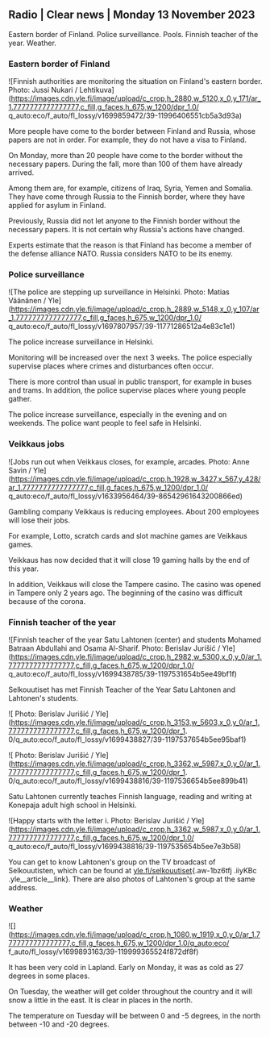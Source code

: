 ## Radio \| Clear news \| Monday 13 November 2023

Eastern border of Finland. Police surveillance. Pools. Finnish teacher of the year. Weather.

### Eastern border of Finland

![Finnish authorities are monitoring the situation on Finland's eastern border. Photo: Jussi Nukari / Lehtikuva](https://images.cdn.yle.fi/image/upload/c_crop,h_2880,w_5120,x_0,y_171/ar_1.7777777777777777,c_fill,g_faces,h_675,w_1200/dpr_1.0/ q_auto:eco/f_auto/fl_lossy/v1699859472/39-11996406551cb5a3d93a)

More people have come to the border between Finland and Russia, whose papers are not in order. For example, they do not have a visa to Finland.

On Monday, more than 20 people have come to the border without the necessary papers. During the fall, more than 100 of them have already arrived.

Among them are, for example, citizens of Iraq, Syria, Yemen and Somalia. They have come through Russia to the Finnish border, where they have applied for asylum in Finland.

Previously, Russia did not let anyone to the Finnish border without the necessary papers. It is not certain why Russia's actions have changed.

Experts estimate that the reason is that Finland has become a member of the defense alliance NATO. Russia considers NATO to be its enemy.

### Police surveillance

![The police are stepping up surveillance in Helsinki. Photo: Matias Väänänen / Yle](https://images.cdn.yle.fi/image/upload/c_crop,h_2889,w_5148,x_0,y_107/ar_1.7777777777777777,c_fill,g_faces,h_675,w_1200/dpr_1.0/ q_auto:eco/f_auto/fl_lossy/v1697807957/39-11771286512a4e83c1e1)

The police increase surveillance in Helsinki.

Monitoring will be increased over the next 3 weeks. The police especially supervise places where crimes and disturbances often occur.

There is more control than usual in public transport, for example in buses and trams. In addition, the police supervise places where young people gather.

The police increase surveillance, especially in the evening and on weekends. The police want people to feel safe in Helsinki.

### Veikkaus jobs

![Jobs run out when Veikkaus closes, for example, arcades. Photo: Anne Savin / Yle](https://images.cdn.yle.fi/image/upload/c_crop,h_1928,w_3427,x_567,y_428/ar_1.7777777777777777,c_fill,g_faces,h_675,w_1200/dpr_1.0/ q_auto:eco/f_auto/fl_lossy/v1633956464/39-86542961643200866ed)

Gambling company Veikkaus is reducing employees. About 200 employees will lose their jobs.

For example, Lotto, scratch cards and slot machine games are Veikkaus games.

Veikkaus has now decided that it will close 19 gaming halls by the end of this year.

In addition, Veikkaus will close the Tampere casino. The casino was opened in Tampere only 2 years ago. The beginning of the casino was difficult because of the corona.

### Finnish teacher of the year

![Finnish teacher of the year Satu Lahtonen (center) and students Mohamed Batraan Abdullahi and Osama Al-Sharif. Photo: Berislav Jurišić / Yle](https://images.cdn.yle.fi/image/upload/c_crop,h_2982,w_5300,x_0,y_0/ar_1.7777777777777777,c_fill,g_faces,h_675,w_1200/dpr_1.0/ q_auto:eco/f_auto/fl_lossy/v1699438785/39-1197531654b5ee49bf1f)

Selkouutiset has met Finnish Teacher of the Year Satu Lahtonen and Lahtonen's students.

![ Photo: Berislav Jurišić / Yle](https://images.cdn.yle.fi/image/upload/c_crop,h_3153,w_5603,x_0,y_0/ar_1.7777777777777777,c_fill,g_faces,h_675,w_1200/dpr_1. 0/q_auto:eco/f_auto/fl_lossy/v1699438827/39-1197537654b5ee95baf1)

![ Photo: Berislav Jurišić / Yle](https://images.cdn.yle.fi/image/upload/c_crop,h_3362,w_5987,x_0,y_0/ar_1.7777777777777777,c_fill,g_faces,h_675,w_1200/dpr_1. 0/q_auto:eco/f_auto/fl_lossy/v1699438816/39-1197536654b5ee899b41)

Satu Lahtonen currently teaches Finnish language, reading and writing at Konepaja adult high school in Helsinki.

![Happy starts with the letter i. Photo: Berislav Jurišić / Yle](https://images.cdn.yle.fi/image/upload/c_crop,h_3362,w_5987,x_0,y_0/ar_1.7777777777777777,c_fill,g_faces,h_675,w_1200/dpr_1.0/ q_auto:eco/f_auto/fl_lossy/v1699438816/39-1197535654b5ee7e3b58)

You can get to know Lahtonen's group on the TV broadcast of Selkouutisten, which can be found at [yle.fi/selkouutiset](https://yle.fi/selkouutiset){.aw-1bz6tfj .iiyKBc .yle__article__link}. There are also photos of Lahtonen's group at the same address.

### Weather

![](https://images.cdn.yle.fi/image/upload/c_crop,h_1080,w_1919,x_0,y_0/ar_1.7777777777777777,c_fill,g_faces,h_675,w_1200/dpr_1.0/q_auto:eco/ f_auto/fl_lossy/v1699893163/39-119999365524f872df8f)

It has been very cold in Lapland. Early on Monday, it was as cold as 27 degrees in some places.

On Tuesday, the weather will get colder throughout the country and it will snow a little in the east. It is clear in places in the north.

The temperature on Tuesday will be between 0 and -5 degrees, in the north between -10 and -20 degrees.
